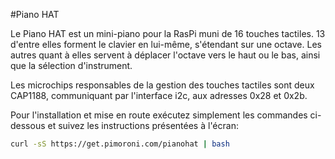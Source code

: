 <!--
---
name: Piano HAT
class: board
type: cap.,instrument
formfactor: HAT
manufacturer: Pimoroni
description: Un mini-piano avec 16 touches tactiles
url: https://shop.pimoroni.com/products/piano-hat
github: https://github.com/pimoroni/piano-hat
buy: https://shop.pimoroni.com/products/piano-hat
image: 'piano-hat.png'
pincount: 40
eeprom: yes
pin:
  '3':
    mode: i2c
  '5':
    mode: i2c
  '7':
    name: Alerte A
    mode: input
  '11':
    name: Reset A
    mode: output
  '13':
    name: Alerte B
    mode: input
  '15':
    name: Reset B
    mode: output
i2c:
  '0x28':
    name: Capteur tactile A
    device: cap1188
  '0x2b':
    name: Capteur tactile B
    device: cap1188
-->
#Piano HAT

Le Piano HAT est un mini-piano pour la RasPi muni de 16 touches tactiles. 13 d'entre elles forment le clavier en lui-même, s'étendant sur une octave. Les autres quant à elles servent à déplacer l'octave vers le haut ou le bas, ainsi que la sélection d'instrument.

Les microchips responsables de la gestion des touches tactiles sont deux CAP1188, communiquant par l'interface i2c, aux adresses 0x28 et 0x2b.

Pour l'installation et mise en route exécutez simplement les commandes ci-dessous et suivez les instructions présentées à l'écran:

```bash
curl -sS https://get.pimoroni.com/pianohat | bash
```
